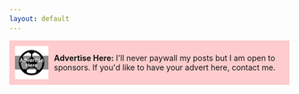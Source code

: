 ```yaml
---
layout: default
---
```


<div style="display: flex; align-items: center; padding: 10px; background-color: #FECCCC; margin-bottom: 5px; margin-right: 2px;">
    <img src="
https://raw.githubusercontent.com/kyleboas/images/main/uploads/2024/07/06/Image-06Jul2024_15:55:56.png" alt="Image" style="height: 60px; margin-right: 10px;">
    <p style="font-size: 14px; margin: 0;">
        <strong>Advertise Here:</strong> 
        I'll never paywall my posts but I am open to sponsors. If you'd like to have your advert here, contact me. 
    </p>
</div>
